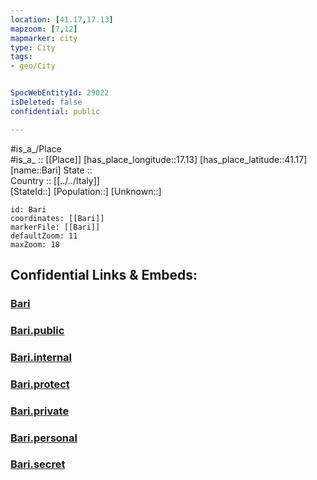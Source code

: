 ```yaml
---
location: [41.17,17.13] 
mapzoom: [7,12] 
mapmarker: city 
type: City
tags:
- geo/City


SpocWebEntityId: 29022
isDeleted: false
confidential: public

---
```

#is_a_/Place  
#is_a_ :: [[Place]] 
[has_place_longitude::17.13] 
[has_place_latitude::41.17] 
[name::Bari] 
State ::  
Country :: [[../../Italy]]  
[StateId::] 
[Population::] 
[Unknown::] 


```leaflet
id: Bari
coordinates: [[Bari]] 
markerFile: [[Bari]] 
defaultZoom: 11 
maxZoom: 18
```


## Confidential Links & Embeds: 

### [Bari](/_Standards/Earth/Continent/Europe/Europe~South/Italy/City/Bari.md) 

### [Bari.public](/_public/Earth/Continent/Europe/Europe~South/Italy/City/Bari.public.md) 

### [Bari.internal](/_internal/Earth/Continent/Europe/Europe~South/Italy/City/Bari.internal.md) 

### [Bari.protect](/_protect/Earth/Continent/Europe/Europe~South/Italy/City/Bari.protect.md) 

### [Bari.private](/_private/Earth/Continent/Europe/Europe~South/Italy/City/Bari.private.md) 

### [Bari.personal](/_personal/Earth/Continent/Europe/Europe~South/Italy/City/Bari.personal.md) 

### [Bari.secret](/_secret/Earth/Continent/Europe/Europe~South/Italy/City/Bari.secret.md)


